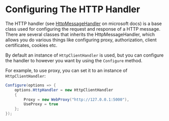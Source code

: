 # Configuring The HTTP Handler
The HTTP handler (see [HttpMessageHandler](https://docs.microsoft.com/en-us/dotnet/api/system.net.http.httpmessagehandler?view=net-6.0) on microsoft docs) is a base class used for configuring the request and response of a HTTP message. There are several classes that inherits the HttpMessageHandler, which allows you do various things like configuring proxy, authorization, client certificates, cookies etc.

By default an instance of `HttpClientHandler` is used, but you can configure the handler to however you want by using the `Configure` method.

For example, to use proxy, you can set it to an instance of `HttpClientHandler`:
```cs
Configure(options => {
    options.HttpHandler = new HttpClientHandler
    {
        Proxy = new WebProxy("http://127.0.0.1:5000"),
        UseProxy = true
    };
});
```

